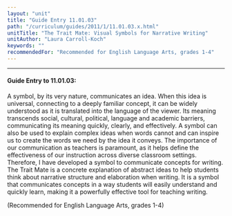 ```yaml
---
layout: "unit"
title: "Guide Entry 11.01.03"
path: "/curriculum/guides/2011/1/11.01.03.x.html"
unitTitle: "The Trait Mate: Visual Symbols for Narrative Writing"
unitAuthor: "Laura Carroll-Koch"
keywords: ""
recommendedFor: "Recommended for English Language Arts, grades 1-4"
---
```

<body>
<hr/>
 <h4>
  Guide Entry to 11.01.03:
 </h4>
 <p>
  A symbol, by its very nature, communicates an idea. When this idea is universal, connecting to a deeply familiar concept, it can be widely understood as it is translated into the language of the viewer. Its meaning transcends social, cultural, political, language and academic barriers, communicating its meaning quickly, clearly, and effectively. A symbol can also be used to explain complex ideas when words cannot and can inspire us to create the words we need by the idea it conveys. The importance of our communication as teachers is paramount, as it helps define the effectiveness of our instruction across diverse classroom settings. Therefore, I have developed a symbol to communicate concepts for writing. The Trait Mate is a concrete explanation of abstract ideas to help students think about narrative structure and elaboration when writing. It is a symbol that communicates concepts in a way students will easily understand and quickly learn, making it a powerfully effective tool for teaching writing.
 </p>
<p>
  (Recommended for English Language Arts, grades 1-4)
 </p>


</body>